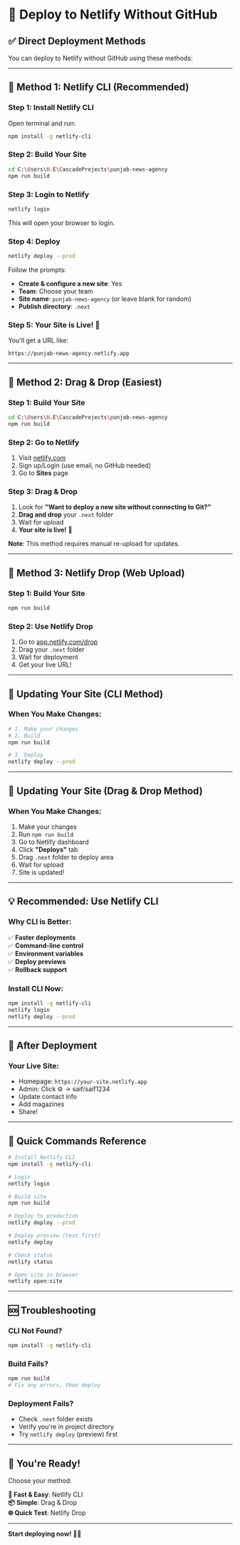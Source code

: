# 🚀 Deploy to Netlify Without GitHub

## ✅ Direct Deployment Methods

You can deploy to Netlify without GitHub using these methods:

---

## 🎯 Method 1: Netlify CLI (Recommended)

### Step 1: Install Netlify CLI

Open terminal and run:
```bash
npm install -g netlify-cli
```

### Step 2: Build Your Site

```bash
cd C:\Users\U.E\CascadeProjects\punjab-news-agency
npm run build
```

### Step 3: Login to Netlify

```bash
netlify login
```

This will open your browser to login.

### Step 4: Deploy

```bash
netlify deploy --prod
```

Follow the prompts:
- **Create & configure a new site**: Yes
- **Team**: Choose your team
- **Site name**: `punjab-news-agency` (or leave blank for random)
- **Publish directory**: `.next`

### Step 5: Your Site is Live! 🎉

You'll get a URL like:
```
https://punjab-news-agency.netlify.app
```

---

## 🎯 Method 2: Drag & Drop (Easiest)

### Step 1: Build Your Site

```bash
cd C:\Users\U.E\CascadeProjects\punjab-news-agency
npm run build
```

### Step 2: Go to Netlify

1. Visit [netlify.com](https://netlify.com)
2. Sign up/Login (use email, no GitHub needed)
3. Go to **Sites** page

### Step 3: Drag & Drop

1. Look for **"Want to deploy a new site without connecting to Git?"**
2. **Drag and drop** your `.next` folder
3. Wait for upload
4. **Your site is live!** 🎉

**Note**: This method requires manual re-upload for updates.

---

## 🎯 Method 3: Netlify Drop (Web Upload)

### Step 1: Build Your Site

```bash
npm run build
```

### Step 2: Use Netlify Drop

1. Go to [app.netlify.com/drop](https://app.netlify.com/drop)
2. Drag your `.next` folder
3. Wait for deployment
4. Get your live URL!

---

## 🔄 Updating Your Site (CLI Method)

### When You Make Changes:

```bash
# 1. Make your changes
# 2. Build
npm run build

# 3. Deploy
netlify deploy --prod
```

---

## 🔄 Updating Your Site (Drag & Drop Method)

### When You Make Changes:

1. Make your changes
2. Run `npm run build`
3. Go to Netlify dashboard
4. Click **"Deploys"** tab
5. Drag `.next` folder to deploy area
6. Wait for upload
7. Site is updated!

---

## 💡 Recommended: Use Netlify CLI

### Why CLI is Better:

✅ **Faster deployments**  
✅ **Command-line control**  
✅ **Environment variables**  
✅ **Deploy previews**  
✅ **Rollback support**  

### Install CLI Now:

```bash
npm install -g netlify-cli
netlify login
netlify deploy --prod
```

---

## 🎨 After Deployment

### Your Live Site:
- Homepage: `https://your-site.netlify.app`
- Admin: Click ⚙ → saif/saif1234
- Update contact info
- Add magazines
- Share!

---

## 📱 Quick Commands Reference

```bash
# Install Netlify CLI
npm install -g netlify-cli

# Login
netlify login

# Build site
npm run build

# Deploy to production
netlify deploy --prod

# Deploy preview (test first)
netlify deploy

# Check status
netlify status

# Open site in browser
netlify open:site
```

---

## 🆘 Troubleshooting

### CLI Not Found?
```bash
npm install -g netlify-cli
```

### Build Fails?
```bash
npm run build
# Fix any errors, then deploy
```

### Deployment Fails?
- Check `.next` folder exists
- Verify you're in project directory
- Try `netlify deploy` (preview) first

---

## 🎉 You're Ready!

Choose your method:

**🚀 Fast & Easy**: Netlify CLI  
**📦 Simple**: Drag & Drop  
**🌐 Quick Test**: Netlify Drop  

---

**Start deploying now!** 🚀📰
